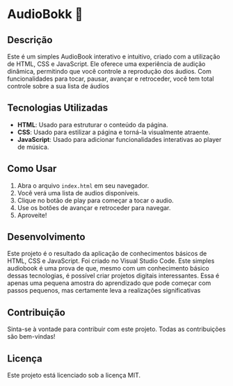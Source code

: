 # AudioBokk 🎵

## Descrição

Este é um simples AudioBook interativo e intuitivo, criado com a utilização de HTML, CSS e JavaScript. Ele oferece uma experiência de audição dinâmica, permitindo que você controle a reprodução dos áudios. Com funcionalidades para tocar, pausar, avançar e retroceder, você tem total controle sobre a sua lista de áudios

## Tecnologias Utilizadas

- **HTML**: Usado para estruturar o conteúdo da página.
- **CSS**: Usado para estilizar a página e torná-la visualmente atraente.
- **JavaScript**: Usado para adicionar funcionalidades interativas ao player de música.

## Como Usar

1. Abra o arquivo `index.html` em seu navegador.
2. Você verá uma lista de audios disponíveis.
3. Clique no botão de play para começar a tocar o audio.
4. Use os botões de avançar e retroceder para navegar.
5. Aproveite!

## Desenvolvimento

Este projeto é o resultado da aplicação de conhecimentos básicos de HTML, CSS e JavaScript. Foi criado no Visual Studio Code. Este simples audiobook é uma prova de que, mesmo com um conhecimento básico dessas tecnologias, é possível criar projetos digitais interessantes. Essa é apenas uma pequena amostra do aprendizado que pode começar com passos pequenos, mas certamente leva a realizações significativas

## Contribuição

Sinta-se à vontade para contribuir com este projeto. Todas as contribuições são bem-vindas!

## Licença

Este projeto está licenciado sob a licença MIT.

